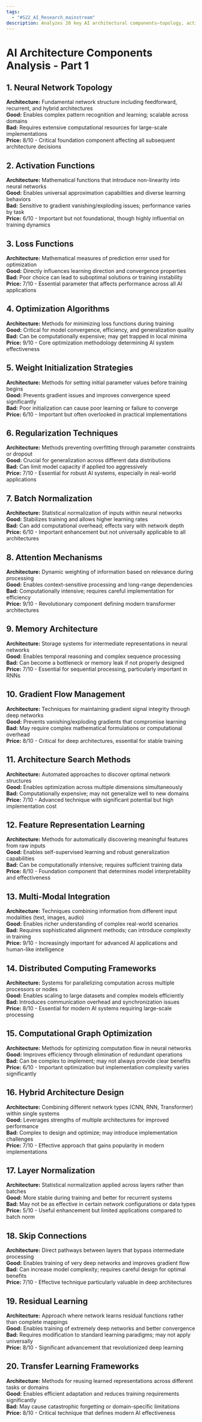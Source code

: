 ```yaml
---
tags:
  - "#S22_AI_Research_mainstream"
description: Analyzes 20 key AI architectural components—topology, activation and loss functions, optimizers, regularization, attention, memory, gradient flow, architecture search, feature learning, multimodal integration, distributed computing, hybrid designs, normalization, skip connections, residual learning, transfer learning—and rates each on usefulness and impact.
---
```

# AI Architecture Components Analysis - Part 1

## 1. Neural Network Topology
**Architecture:** Fundamental network structure including feedforward, recurrent, and hybrid architectures  
**Good:** Enables complex pattern recognition and learning; scalable across domains  
**Bad:** Requires extensive computational resources for large-scale implementations  
**Price:** 8/10 - Critical foundation component affecting all subsequent architecture decisions

## 2. Activation Functions
**Architecture:** Mathematical functions that introduce non-linearity into neural networks  
**Good:** Enables universal approximation capabilities and diverse learning behaviors  
**Bad:** Sensitive to gradient vanishing/exploding issues; performance varies by task  
**Price:** 6/10 - Important but not foundational, though highly influential on training dynamics

## 3. Loss Functions
**Architecture:** Mathematical measures of prediction error used for optimization  
**Good:** Directly influences learning direction and convergence properties  
**Bad:** Poor choice can lead to suboptimal solutions or training instability  
**Price:** 7/10 - Essential parameter that affects performance across all AI applications

## 4. Optimization Algorithms
**Architecture:** Methods for minimizing loss functions during training  
**Good:** Critical for model convergence, efficiency, and generalization quality  
**Bad:** Can be computationally expensive; may get trapped in local minima  
**Price:** 9/10 - Core optimization methodology determining AI system effectiveness

## 5. Weight Initialization Strategies
**Architecture:** Methods for setting initial parameter values before training begins  
**Good:** Prevents gradient issues and improves convergence speed significantly  
**Bad:** Poor initialization can cause poor learning or failure to converge  
**Price:** 6/10 - Important but often overlooked in practical implementations

## 6. Regularization Techniques
**Architecture:** Methods preventing overfitting through parameter constraints or dropout  
**Good:** Crucial for generalization across different data distributions  
**Bad:** Can limit model capacity if applied too aggressively  
**Price:** 7/10 - Essential for robust AI systems, especially in real-world applications

## 7. Batch Normalization
**Architecture:** Statistical normalization of inputs within neural networks  
**Good:** Stabilizes training and allows higher learning rates  
**Bad:** Can add computational overhead; effects vary with network depth  
**Price:** 6/10 - Important enhancement but not universally applicable to all architectures

## 8. Attention Mechanisms
**Architecture:** Dynamic weighting of information based on relevance during processing  
**Good:** Enables context-sensitive processing and long-range dependencies  
**Bad:** Computationally intensive; requires careful implementation for efficiency  
**Price:** 9/10 - Revolutionary component defining modern transformer architectures  

## 9. Memory Architecture
**Architecture:** Storage systems for intermediate representations in neural networks  
**Good:** Enables temporal reasoning and complex sequence processing  
**Bad:** Can become a bottleneck or memory leak if not properly designed  
**Price:** 7/10 - Essential for sequential processing, particularly important in RNNs

## 10. Gradient Flow Management
**Architecture:** Techniques for maintaining gradient signal integrity through deep networks  
**Good:** Prevents vanishing/exploding gradients that compromise learning  
**Bad:** May require complex mathematical formulations or computational overhead  
**Price:** 8/10 - Critical for deep architectures, essential for stable training

## 11. Architecture Search Methods
**Architecture:** Automated approaches to discover optimal network structures  
**Good:** Enables optimization across multiple dimensions simultaneously  
**Bad:** Computationally expensive; may not generalize well to new domains  
**Price:** 7/10 - Advanced technique with significant potential but high implementation cost

## 12. Feature Representation Learning
**Architecture:** Methods for automatically discovering meaningful features from raw inputs  
**Good:** Enables self-supervised learning and robust generalization capabilities  
**Bad:** Can be computationally intensive; requires sufficient training data  
**Price:** 8/10 - Foundation component that determines model interpretability and effectiveness

## 13. Multi-Modal Integration
**Architecture:** Techniques combining information from different input modalities (text, images, audio)  
**Good:** Enables richer understanding of complex real-world scenarios  
**Bad:** Requires sophisticated alignment methods; can introduce complexity in training  
**Price:** 9/10 - Increasingly important for advanced AI applications and human-like intelligence

## 14. Distributed Computing Frameworks
**Architecture:** Systems for parallelizing computation across multiple processors or nodes  
**Good:** Enables scaling to large datasets and complex models efficiently  
**Bad:** Introduces communication overhead and synchronization issues  
**Price:** 8/10 - Essential for modern AI systems requiring large-scale processing

## 15. Computational Graph Optimization
**Architecture:** Methods for optimizing computation flow in neural networks  
**Good:** Improves efficiency through elimination of redundant operations  
**Bad:** Can be complex to implement; may not always provide clear benefits  
**Price:** 6/10 - Important optimization but implementation complexity varies significantly

## 16. Hybrid Architecture Design
**Architecture:** Combining different network types (CNN, RNN, Transformer) within single systems  
**Good:** Leverages strengths of multiple architectures for improved performance  
**Bad:** Complex to design and optimize; may introduce implementation challenges  
**Price:** 7/10 - Effective approach that gains popularity in modern implementations

## 17. Layer Normalization
**Architecture:** Statistical normalization applied across layers rather than batches  
**Good:** More stable during training and better for recurrent systems  
**Bad:** May not be as effective in certain network configurations or data types  
**Price:** 5/10 - Useful enhancement but limited applications compared to batch norm

## 18. Skip Connections
**Architecture:** Direct pathways between layers that bypass intermediate processing  
**Good:** Enables training of very deep networks and improves gradient flow  
**Bad:** Can increase model complexity; requires careful design for optimal benefits  
**Price:** 7/10 - Effective technique particularly valuable in deep architectures

## 19. Residual Learning
**Architecture:** Approach where network learns residual functions rather than complete mappings  
**Good:** Enables training of extremely deep networks and better convergence  
**Bad:** Requires modification to standard learning paradigms; may not apply universally  
**Price:** 8/10 - Significant advancement that revolutionized deep learning

## 20. Transfer Learning Frameworks
**Architecture:** Methods for reusing learned representations across different tasks or domains  
**Good:** Enables efficient adaptation and reduces training requirements significantly  
**Bad:** May cause catastrophic forgetting or domain-specific limitations  
**Price:** 8/10 - Critical technique that defines modern AI effectiveness
